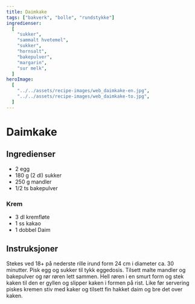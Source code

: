 ```yaml
---
title: Daimkake
tags: ["bakverk", "bolle", "rundstykke"]
ingredienser:
  [
    "sukker",
    "sammalt hvetemel",
    "sukker",
    "hornsalt",
    "bakepulver",
    "margarin",
    "sur melk",
  ]
heroImage:
  [
    "../../assets/recipe-images/web_daimkake-en.jpg",
    "../../assets/recipe-images/web_daimkake-to.jpg",
  ]
---
```


# Daimkake

## Ingredienser

- 2 egg
- 180 g (2 dl) sukker
- 250 g mandler
- 1/2 ts bakepulver

### Krem

- 3 dl kremfløte
- 1 ss kakao
- 1 dobbel Daim

## Instruksjoner

Stekes ved 18+ på nederste rille irund form 24 cm i diameter ca. 30 minutter.
Pisk egg og sukker til tykk eggedosis. Tilsett malte mandler og bakepulver og rør røren lett sammen. Hell røren i en smurt form og stek kaken til den er gyllen og slipper kaken i formen på rist. Like før servering piskes kremen stiv med kaker og tilsett fin hakket daim og bre det over kaken.
